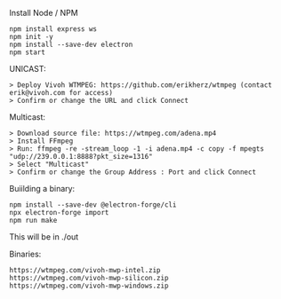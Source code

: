 Install Node / NPM
```
npm install express ws
npm init -y
npm install --save-dev electron
npm start
```
UNICAST:
```
> Deploy Vivoh WTMPEG: https://github.com/erikherz/wtmpeg (contact erik@vivoh.com for access)
> Confirm or change the URL and click Connect
```
Multicast:
```
> Download source file: https://wtmpeg.com/adena.mp4
> Install FFmpeg
> Run: ffmpeg -re -stream_loop -1 -i adena.mp4 -c copy -f mpegts "udp://239.0.0.1:8888?pkt_size=1316"
> Select "Multicast"
> Confirm or change the Group Address : Port and click Connect
```

Buiilding a binary:
```
npm install --save-dev @electron-forge/cli
npx electron-forge import
npm run make
```
This will be in ./out

Binaries:
```
https://wtmpeg.com/vivoh-mwp-intel.zip
https://wtmpeg.com/vivoh-mwp-silicon.zip
https://wtmpeg.com/vivoh-mwp-windows.zip
```
